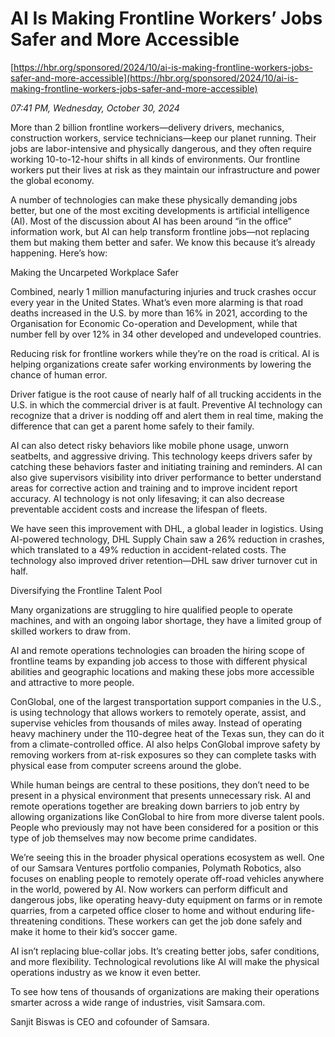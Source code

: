 # AI Is Making Frontline Workers’ Jobs Safer and More Accessible

[https://hbr.org/sponsored/2024/10/ai-is-making-frontline-workers-jobs-safer-and-more-accessible](https://hbr.org/sponsored/2024/10/ai-is-making-frontline-workers-jobs-safer-and-more-accessible)

*07:41 PM, Wednesday, October 30, 2024*

More than 2 billion frontline workers—delivery drivers, mechanics, construction workers, service technicians—keep our planet running. Their jobs are labor-intensive and physically dangerous, and they often require working 10-to-12-hour shifts in all kinds of environments. Our frontline workers put their lives at risk as they maintain our infrastructure and power the global economy.

A number of technologies can make these physically demanding jobs better, but one of the most exciting developments is artificial intelligence (AI). Most of the discussion about AI has been around “in the office” information work, but AI can help transform frontline jobs—not replacing them but making them better and safer. We know this because it’s already happening. Here’s how:

Making the Uncarpeted Workplace Safer

Combined, nearly 1 million manufacturing injuries and truck crashes occur every year in the United States. What’s even more alarming is that road deaths increased in the U.S. by more than 16% in 2021, according to the Organisation for Economic Co-operation and Development, while that number fell by over 12% in 34 other developed and undeveloped countries.

Reducing risk for frontline workers while they’re on the road is critical. AI is helping organizations create safer working environments by lowering the chance of human error.

Driver fatigue is the root cause of nearly half of all trucking accidents in the U.S. in which the commercial driver is at fault. Preventive AI technology can recognize that a driver is nodding off and alert them in real time, making the difference that can get a parent home safely to their family.

AI can also detect risky behaviors like mobile phone usage, unworn seatbelts, and aggressive driving. This technology keeps drivers safer by catching these behaviors faster and initiating training and reminders. AI can also give supervisors visibility into driver performance to better understand areas for corrective action and training and to improve incident report accuracy. AI technology is not only lifesaving; it can also decrease preventable accident costs and increase the lifespan of fleets.

We have seen this improvement with DHL, a global leader in logistics. Using AI-powered technology, DHL Supply Chain saw a 26% reduction in crashes, which translated to a 49% reduction in accident-related costs. The technology also improved driver retention—DHL saw driver turnover cut in half.

Diversifying the Frontline Talent Pool

Many organizations are struggling to hire qualified people to operate machines, and with an ongoing labor shortage, they have a limited group of skilled workers to draw from.

AI and remote operations technologies can broaden the hiring scope of frontline teams by expanding job access to those with different physical abilities and geographic locations and making these jobs more accessible and attractive to more people.

ConGlobal, one of the largest transportation support companies in the U.S., is using technology that allows workers to remotely operate, assist, and supervise vehicles from thousands of miles away. Instead of operating heavy machinery under the 110-degree heat of the Texas sun, they can do it from a climate-controlled office. AI also helps ConGlobal improve safety by removing workers from at-risk exposures so they can complete tasks with physical ease from computer screens around the globe.

While human beings are central to these positions, they don’t need to be present in a physical environment that presents unnecessary risk. AI and remote operations together are breaking down barriers to job entry by allowing organizations like ConGlobal to hire from more diverse talent pools. People who previously may not have been considered for a position or this type of job themselves may now become prime candidates.

We’re seeing this in the broader physical operations ecosystem as well. One of our Samsara Ventures portfolio companies, Polymath Robotics, also focuses on enabling people to remotely operate off-road vehicles anywhere in the world, powered by AI. Now workers can perform difficult and dangerous jobs, like operating heavy-duty equipment on farms or in remote quarries, from a carpeted office closer to home and without enduring life-threatening conditions. These workers can get the job done safely and make it home to their kid’s soccer game.

AI isn’t replacing blue-collar jobs. It’s creating better jobs, safer conditions, and more flexibility. Technological revolutions like AI will make the physical operations industry as we know it even better.

To see how tens of thousands of organizations are making their operations smarter across a wide range of industries, visit Samsara.com.

Sanjit Biswas is CEO and cofounder of Samsara.

